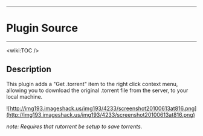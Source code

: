 
---

# Plugin Source #

---




&lt;wiki:TOC /&gt;



## Description ##

This plugin adds a "Get .torrent" item to the right click context menu, allowing you to download the original .torrent file from the server, to your local machine.

![http://img193.imageshack.us/img193/4233/screenshot20100613at816.png](http://img193.imageshack.us/img193/4233/screenshot20100613at816.png)


_note:  Requires that rutorrent be setup to save torrents._